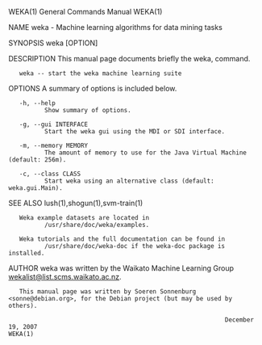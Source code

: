 WEKA(1)                                                       General Commands Manual                                                      WEKA(1)

NAME
       weka - Machine learning algorithms for data mining tasks

SYNOPSIS
       weka [OPTION]

DESCRIPTION
       This manual page documents briefly the weka, command.

       weka -- start the weka machine learning suite

OPTIONS
       A summary of options is included below.

       -h, --help
              Show summary of options.

       -g, --gui INTERFACE
              Start the weka gui using the MDI or SDI interface.

       -m, --memory MEMORY
              The amount of memory to use for the Java Virtual Machine (default: 256m).

       -c, --class CLASS
              Start weka using an alternative class (default: weka.gui.Main).

SEE ALSO
       lush(1),shogun(1),svm-train(1)

       Weka example datasets are located in
              /usr/share/doc/weka/examples.

       Weka tutorials and the full documentation can be found in
              /usr/share/doc/weka-doc if the weka-doc package is installed.

AUTHOR
       weka was written by the Waikato Machine Learning Group <wekalist@list.scms.waikato.ac.nz>.

       This manual page was written by Soeren Sonnenburg <sonne@debian.org>, for the Debian project (but may be used by others).

                                                                December  19, 2007                                                         WEKA(1)

